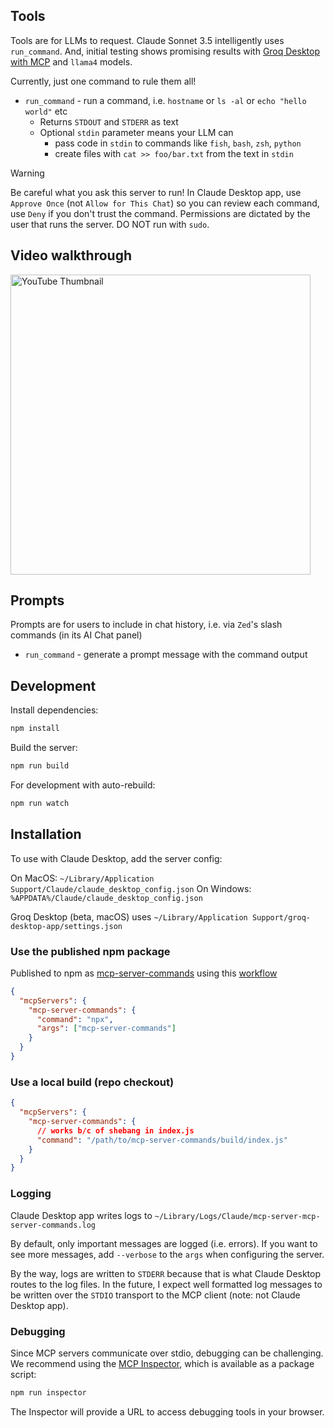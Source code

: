 ## Tools

Tools are for LLMs to request. Claude Sonnet 3.5 intelligently uses `run_command`. And, initial testing shows promising results with [Groq Desktop with MCP](https://github.com/groq/groq-desktop-beta) and `llama4` models.

Currently, just one command to rule them all!

- `run_command` - run a command, i.e. `hostname` or `ls -al` or `echo "hello world"` etc
  - Returns `STDOUT` and `STDERR` as text
  - Optional `stdin` parameter means your LLM can
    - pass code in `stdin` to commands like `fish`, `bash`, `zsh`, `python`
    - create files with `cat >> foo/bar.txt` from the text in `stdin`

> [!WARNING]
> Be careful what you ask this server to run!
> In Claude Desktop app, use `Approve Once` (not `Allow for This Chat`) so you can review each command, use `Deny` if you don't trust the command.
> Permissions are dictated by the user that runs the server.
> DO NOT run with `sudo`.

## Video walkthrough

<a href="https://youtu.be/0-VPu1Pc18w"><img src="https://img.youtube.com/vi/0-VPu1Pc18w/maxresdefault.jpg" width="480" alt="YouTube Thumbnail"></a>

## Prompts

Prompts are for users to include in chat history, i.e. via `Zed`'s slash commands (in its AI Chat panel)

- `run_command` - generate a prompt message with the command output

## Development

Install dependencies:
```bash
npm install
```

Build the server:
```bash
npm run build
```

For development with auto-rebuild:
```bash
npm run watch
```

## Installation

To use with Claude Desktop, add the server config:

On MacOS: `~/Library/Application Support/Claude/claude_desktop_config.json`
On Windows: `%APPDATA%/Claude/claude_desktop_config.json`

Groq Desktop (beta, macOS) uses `~/Library/Application Support/groq-desktop-app/settings.json`

### Use the published npm package

Published to npm as [mcp-server-commands](https://www.npmjs.com/package/mcp-server-commands) using this [workflow](https://github.com/g0t4/mcp-server-commands/actions)

```json
{
  "mcpServers": {
    "mcp-server-commands": {
      "command": "npx",
      "args": ["mcp-server-commands"]
    }
  }
}
```

### Use a local build (repo checkout)

```json
{
  "mcpServers": {
    "mcp-server-commands": {
      // works b/c of shebang in index.js
      "command": "/path/to/mcp-server-commands/build/index.js"
    }
  }
}
```

### Logging

Claude Desktop app writes logs to `~/Library/Logs/Claude/mcp-server-mcp-server-commands.log`

By default, only important messages are logged (i.e. errors).
If you want to see more messages, add `--verbose` to the `args` when configuring the server.

By the way, logs are written to `STDERR` because that is what Claude Desktop routes to the log files.
In the future, I expect well formatted log messages to be written over the `STDIO` transport to the MCP client (note: not Claude Desktop app).

### Debugging

Since MCP servers communicate over stdio, debugging can be challenging. We recommend using the [MCP Inspector](https://github.com/modelcontextprotocol/inspector), which is available as a package script:

```bash
npm run inspector
```

The Inspector will provide a URL to access debugging tools in your browser.
